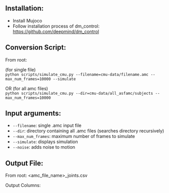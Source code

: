 Installation:
-------------
* Install Mujoco
* Follow installation process of dm_control: https://github.com/deepmind/dm_control

Conversion Script:
------------------
From root:  

(for single file)  
`python scripts/simulate_cmu.py --filename=cmu-data/filename.amc --max_num_frames=10000 --simulate`

OR (for all amc files)  
`python scripts/simulate_cmu.py --dir=cmu-data/all_asfamc/subjects --max_num_frames=10000`

Input arguments:
----------------
* `--filename`: single .amc input file
* `--dir`: directory containing all .amc files (searches directory recursively)
* `--max_num_frames`: maximum number of frames to simulate
* `--simulate`: displays simulation
* `--noise`: adds noise to motion

Output File:
------------
From root: <amc_file_name>_joints.csv

Output Columns:
